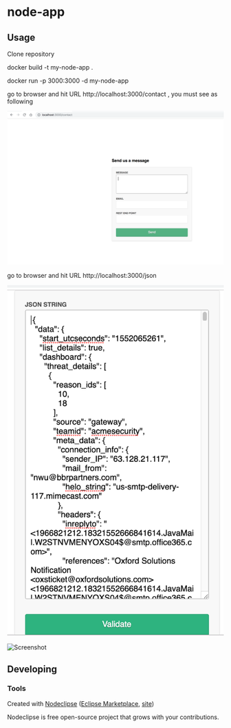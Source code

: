 

# node-app



## Usage

Clone repository 

docker build -t my-node-app .

docker run -p 3000:3000 -d my-node-app

go to browser and hit URL http://localhost:3000/contact , you must see as following 

![Screenshot](landing_page.png)

go to browser and hit URL http://localhost:3000/json

![Screenshot](json_input.png)

![Screenshot](validate_json.png)

## Developing



### Tools

Created with [Nodeclipse](https://github.com/Nodeclipse/nodeclipse-1)
 ([Eclipse Marketplace](http://marketplace.eclipse.org/content/nodeclipse), [site](http://www.nodeclipse.org))   

Nodeclipse is free open-source project that grows with your contributions.
